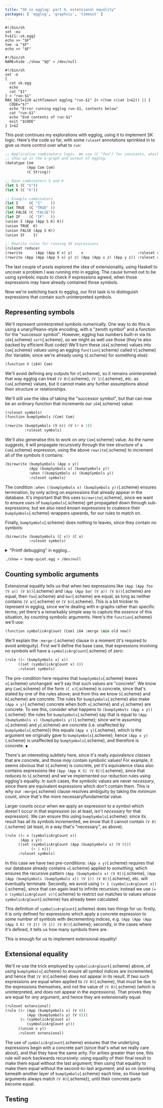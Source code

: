 ```yaml
---
title: "SK in egglog: part 4, extensional equality"
packages: [ 'egglog', 'graphviz', 'timeout' ]
---
```


```{pipe="cat > show && chmod +x show"}
#!/bin/sh
set -eu
F=${1:-sk.egg}
echo >> "$F"
tee -a "$F"
echo >> "$F"
```

```{pipe="cat > hide && chmod +x hide"}
#!/bin/sh
NAME=hide ./show "$@" > /dev/null
```

```{pipe="cat > run && chmod +x run"}
#!/bin/sh
set -e
{
  cat sk.egg
  echo
  cat "$1"
} > "run-$1"
MAX_SECS=120 withTimeout egglog "run-$1" 2> >(tee >(cat 1>&2)) || {
  CODE="$?"
  echo "Error running egglog run-$1, contents below"
  cat "run-$1"
  echo "End contents of run-$1"
  exit "$CODE"
} 1>&2
```

This post continues my explorations with egglog, using it to implement SK logic.
Here's the code so far, with some `ruleset` annotations sprinkled in to give us
more control over what to `run`:

```{.scheme pipe="./show"}
;; Applicative combinatory logic. We use (C "foo") for constants, which will
;; show up in the e-graph and output of egglog.
(datatype Com
          (App Com Com)
          (C String))

;; Base combinators S and K
(let S (C "S"))
(let K (C "K"))

;; Example combinators
(let I     (C "I"    ))
(let TRUE  (C "TRUE" ))
(let FALSE (C "FALSE"))
(let IF    (C "IF"   ))
(union I (App (App S K) K))
(union TRUE  K)
(union FALSE (App S K))
(union IF    I)

;; Rewrite rules for running SK expressions
(ruleset reduce)
(rewrite      (App (App K x) y)    x                         :ruleset reduce)
(rewrite (App (App (App S x) y) z) (App (App x z) (App y z)) :ruleset reduce)
```

The last couple of posts explored the idea of extensionality, using Haskell to
uncover a problem I was running into in egglog. The cause turned out to be using
symbolic inputs to check if expressions agreed, when those expressions may have
already contained those symbols.

Now we're switching back to egglog, our first task is to distinguish expressions
that contain such uninterpreted symbols.

## Representing symbols ##

We'll represent uninterpreted symbols numerically. One way to do this is using a
unary/Peano-style encoding, with a "zeroth symbol" and a function for the
"successor symbol". However, egglog has numbers built-in via its `i64`{.scheme}
`sort`{.scheme}, so we might as well use those (they're also backed by efficient
Rust code)! We'll turn these `i64`{.scheme} values into `Com`{.scheme} values
using an egglog `function`{.scheme} called `V`{.scheme} (for Variable; since
we're already using `S`{.scheme} for something else):

```{.scheme pipe="./show"}
(function V (i64) Com)
```

We'll avoid defining any outputs for `V`{.scheme}, so it remains uninterpreted:
that way egglog can treat `(V 0)`{.scheme}, `(V 1)`{.scheme}, etc. as
`Com`{.scheme} values, but it cannot make any further assumptions about their
structure or relationships.

We'll still use the idea of taking the "successor symbol", but that can now be
an ordinary function that increments our `i64`{.scheme} value:

```{.scheme pipe="./show"}
(ruleset symbols)
(function bumpSymbols (Com) Com)
```

```{.scheme pipe="./show bump-quiet.egg"}
(rewrite (bumpSymbols (V n)) (V (+ n 1))
         :ruleset symbols)
```

We'll also generalise this to work on *any* `Com`{.scheme} value. As the name
suggests, it will propagate recursively through the tree structure of a
`Com`{.scheme} expression, using the above `rewrite`{.scheme} to increment all
of the symbols it contains:

```{.scheme pipe="./show"}
(birewrite (bumpSymbols (App x y))
           (App (bumpSymbols x) (bumpSymbols y))
           :when ((bumpSymbols x) (bumpSymbols y))
           :ruleset symbols)
```

The condition `:when ((bumpSymbols x) (bumpSymbols y))`{.scheme} ensures
termination, by only acting on expressions that already appear in the
database. It's important that this uses `birewrite`{.scheme}, since we want to
ensure *uses* of `bumpSymbols`{.scheme} get propagated down through
sub-expressions; but we also need *known* expressions to coalesce their
`bumpSymbols`{.scheme} wrappers upwards, for our rules to match on.

Finally, `bumpSymbols`{.scheme} does nothing to leaves, since they contain no
symbols:

```{.scheme pipe="./show"}
(birewrite (bumpSymbols (C x)) (C x)
           :ruleset symbols)
```

<details class="odd">
<summary>"Printf debugging" in egglog…</summary>

When we execute an egglog script, it can be difficult to know what it's doing:
e.g. if some incorrect fact appears, we want some trace of the rules which lead
to it. Support for "proofs" may help, and this seems to be on egglog's wishlist,
but it's not yet available (as of 2024-04-24).

For very simple rules, we can sometimes reformulate them so each rule puts a
marker in its output. However, this can get pretty complicated and tedious for
larger rulesets; and requires effectively re-implementing many parts of egglog
inside itself, which wastes a lot of time.

If we just want to see that some `rule` has fired, we can use an `extract`
action to emit a message. The argument to `extract` can be any expression: the
most useful are plain strings (to indicate what's happened) and variables (to
see what values are being processed). For example, if we want to see how many
symbolic values we're creating, the following variant of the above `rewrite`
will show us:

```{.scheme pipe="./show bump-loud.egg"}
(rule ((bumpSymbols (V n)))
      ((let bumped (V (+ n 1)))
       (extract "Bumped to:")
       (extract bumped)
       (union (bumpSymbols (V n)) bumped))
      :ruleset symbols)
```

For example, analysing the current database contents until saturation:

```{.scheme pipe="./show bump-loud.egg"}
(run-schedule (saturate reduce symbols))
```

```{pipe="sh"}
set -e
./run bump-loud.egg
```

</details>

```{pipe="sh"}
./show < bump-quiet.egg > /dev/null
```

## Counting symbolic arguments ##

Extensional equality tells us that when two expressions like
`(App (App foo (V a)) (V b))`{.scheme} and
`(App (App bar (V a)) (V b))`{.scheme} are equal, then `foo`{.scheme} and
`bar`{.scheme} are equal; as long as neither contains `(V a)`{.scheme} or
`(V b)`{.scheme}. This is a bit trickier to represent in egglog, since we're
dealing with e-graphs rather than specific terms; yet there's a remarkably
simple way to capture the *essence* of this situation, by counting symbolic
arguments. Here's the `function`{.scheme} we'll use:

```{.scheme pipe="./show"}
(function symbolicArgCount (Com) i64 :merge (min old new))
```

We'll explain the `:merge:`{.scheme} clause in a moment (it's required to avoid
ambiguity). First we'll define the base case, that expressions involving *no*
symbols will have a `symbolicArgCount`{.scheme} of zero:

```{.scheme pipe="./show"}
(rule ((= (bumpSymbols x) x))
      ((set (symbolicArgCount x) 0))
      :ruleset symbols)
```

The pre-condition here requires that `bumpSymbols`{.scheme} leaves `x`{.scheme}
unchanged: we'll say that such values are "concrete". We know any `Com`{.scheme}
of the form `(C x)`{.scheme} is concrete, since that's stated by one of the
rules above; and from this we know `S`{.scheme} and `K`{.scheme} are
concrete. The rules for `bumpSymbols`{.scheme} also make `(App x y)`{.scheme}
concrete when both `x`{.scheme} and `y`{.scheme} are concrete. To see this,
consider what happens to `(bumpSymbols (App x y))`{.scheme}: the rules for
`bumpSymbols`{.scheme} say that is equal to
`(App (bumpSymbols x) (bumpSymbols y))`{.scheme}; since we're assuming
`x`{.scheme} and `y`{.scheme} are concrete (i.e. unaffected by
`bumpSymbols`{.scheme}) this equals `(App x y)`{.scheme}, which is the argument
we originally gave to `bumpSymbols`{.scheme}; hence `(App x y)`{.scheme} is
unaffected by `bumpSymbols`{.scheme}, and therefore is concrete. ∎

There's an interesting subtlety here, since it's really *equivalence classes*
that are concrete, and those *may* contain symbolic values! For example, it
seems obvious that `S`{.scheme} is concrete, yet it's equivalence class also
contains expressions like `(App (App K S) (V 0))`{.scheme}, since that reduces
to `S`{.scheme} and we've implemented our reduction rules using egglog's
equality. In such cases, the symbolic values are never *necessary*, since there
are equivalent expressions which don't contain them. This is why our
`:merge`{.scheme} clause resolves ambiguity by taking the *minimum* count, since
that's the more necessary/fundamental value.

Larger counts occur when we apply an expression to a symbol which doesn't occur
in that expression (or at least, isn't *necessary* for that expression). We can
ensure this using `bumpSymbols`{.scheme}: since its result has all its symbols
incremented, we *know* that it cannot contain `(V 0)`{.scheme} (at least, in a
way that's "necessary", as above).

```{.scheme pipe="./show"}
(rule ((= n (symbolicArgCount x))
       (App x y))
      ((set (symbolicArgCount (App (bumpSymbols x) (V 0)))
            (+ 1 n)))
      :ruleset symbols)
```

In this case we have two pre-conditions: `(App x y)`{.scheme} requires that our
database already contains `x`{.scheme} applied to *something*, which ensures the
recursive pattern `(App (bumpSymbols x) (V 0))`{.scheme},
`(App (App (bumpSymbols (bumpSymbols x)) (V 1)) (V 0))`{.scheme}, etc. will
eventually terminate. Secondly, we avoid using
`(+ 1 (symbolicArgCount x))`{.scheme}, since that can again lead to infinite
recursion; instead we use `(= n (symbolicArgCount x))`{.scheme} to restrict our
matches to values whose `symbolicArgCount`{.scheme} has already been calculated.

This definition of `symbolicArgCount`{.scheme} does two things for us: firstly,
it is only defined for expressions which apply a concrete expression to some
number of symbols with decrementing indices, e.g.
`(App (App (App (App S K) (V 2)) (V 1)) (V 0))`{.scheme}; secondly, in the cases
where it's defined, it tells us how many symbols there are.

This is enough for us to implement extensional equality!

## Extensional equality ##

We'll re-use the trick employed by `symbolicArgCount`{.scheme} above, of using
`bumpSymbols`{.scheme} to ensure all symbol indices are incremented, and hence
that `(V 0)`{.scheme} does not appear in its result. If *two* such expressions
are equal when applied to `(V 0)`{.scheme}, that must be due to the expressions
themselves, and not the value of `(V 0)`{.scheme} (which is uninterpreted, and
does not appear in the expressions). That proves they are equal for *any*
argument, and hence they are extensionally equal:

```{.scheme pipe="./show"}
(ruleset extensional)
(rule ((= (App (bumpSymbols x) (V 0))
          (App (bumpSymbols y) (V 0)))
       (= (symbolicArgCount x)
          (symbolicArgCount y)))
      ((union x y))
      :ruleset extensional)
```

The use of `symbolicArgCount`{.scheme} ensures that the underlying expressions
begin with a concrete part (since that's what we really care about), and that
they have the same arity. For arities greater than one, this rule will work
backwards recursively: using equality of their final result to make them equal
without the last argument; then using that equality to make them equal without
the second-to-last argument; and so on (working beneath another layer of
`bumpSymbols`{.scheme} each time, so those last arguments always match
`(V 0)`{.scheme}), until their concrete parts become equal.

## Testing ##
